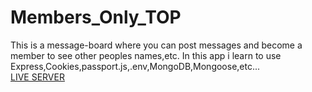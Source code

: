 # Members_Only_TOP
This is a message-board where you can post messages and become a member to see other peoples names,etc. In this app i learn to use Express,Cookies,passport.js,.env,MongoDB,Mongoose,etc...   
[LIVE SERVER](https://glacial-reef-98320.herokuapp.com/)
